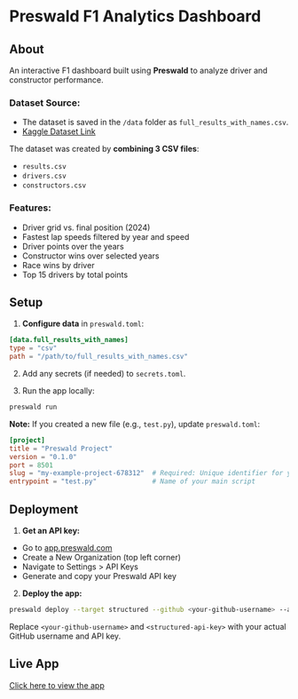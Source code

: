 
# Preswald F1 Analytics Dashboard

## About

An interactive F1 dashboard built using **Preswald** to analyze driver and constructor performance.

### Dataset Source:
- The dataset is saved in the `/data` folder as `full_results_with_names.csv`.
- [Kaggle Dataset Link](https://www.kaggle.com/datasets/rohanrao/formula-1-world-championship-1950-2020/data)

The dataset was created by **combining 3 CSV files**:
- `results.csv`
- `drivers.csv`
- `constructors.csv`

### Features:
- Driver grid vs. final position (2024)
- Fastest lap speeds filtered by year and speed
- Driver points over the years
- Constructor wins over selected years
- Race wins by driver
- Top 15 drivers by total points

## Setup

1. **Configure data** in `preswald.toml`:
```toml
[data.full_results_with_names]
type = "csv"
path = "/path/to/full_results_with_names.csv"
```
2. Add any secrets (if needed) to `secrets.toml`.

3. Run the app locally:
```bash
preswald run
```
**Note:** If you created a new file (e.g., `test.py`), update `preswald.toml`:
```toml
[project]
title = "Preswald Project"
version = "0.1.0"
port = 8501
slug = "my-example-project-678312"  # Required: Unique identifier for your project
entrypoint = "test.py"              # Name of your main script
```


## Deployment

1. **Get an API key:**
- Go to [app.preswald.com](app.preswald.com)
- Create a New Organization (top left corner)
- Navigate to Settings > API Keys
- Generate and copy your Preswald API key

2. **Deploy the app:**
```bash
preswald deploy --target structured --github <your-github-username> --api-key <structured-api-key> hello.py
```
 Replace `<your-github-username>` and `<structured-api-key>` with your actual GitHub username and API key.


## Live App

[Click here to view the app](https://my-example-project-678312-u7yqofkh-ndjz2ws6la-ue.a.run.app)
